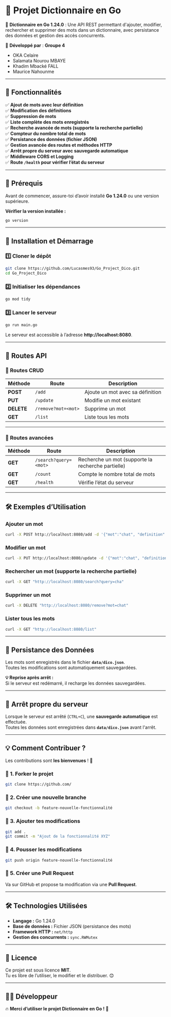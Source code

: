 # 📖 **Projet Dictionnaire en Go**
🚀 **Dictionnaire en Go 1.24.0** : Une API REST permettant d'ajouter, modifier, rechercher et supprimer des mots dans un dictionnaire, avec persistance des données et gestion des accès concurrents.

📌 **Développé par** : **Groupe 4**  
- OKA Celaire
- Salamata Nourou MBAYE
- Khadim Mbacké FALL
- Maurice Nahounme


---

## 🌟 **Fonctionnalités**
✅ **Ajout de mots avec leur définition**  
✅ **Modification des définitions**  
✅ **Suppression de mots**  
✅ **Liste complète des mots enregistrés**  
✅ **Recherche avancée de mots (supporte la recherche partielle)**  
✅ **Compteur du nombre total de mots**  
✅ **Persistance des données (fichier JSON)**  
✅ **Gestion avancée des routes et méthodes HTTP**  
✅ **Arrêt propre du serveur avec sauvegarde automatique**  
✅ **Middleware CORS et Logging**  
✅ **Route `/health` pour vérifier l’état du serveur**

---

## 🔧 **Prérequis**
Avant de commencer, assure-toi d’avoir installé **Go 1.24.0** ou une version supérieure.

**Vérifier la version installée :**
```sh
go version
```

---

## 🚀 **Installation et Démarrage**
### **1️⃣ Cloner le dépôt**
```sh
git clone https://github.com/Lucasmes93/Go_Project_Dico.git
cd Go_Project_Dico
```

### **2️⃣ Initialiser les dépendances**
```sh
go mod tidy
```

### **3️⃣ Lancer le serveur**
```sh
go run main.go
```
Le serveur est accessible à l’adresse **http://localhost:8080**.

---

## 📡 **Routes API**
### 📍 **Routes CRUD**
| Méthode | Route        | Description |
|---------|-------------|-------------|
| **POST** | `/add`       | Ajoute un mot avec sa définition |
| **PUT**  | `/update`    | Modifie un mot existant |
| **DELETE** | `/remove?mot=<mot>` | Supprime un mot |
| **GET**  | `/list`      | Liste tous les mots |

---

### 📍 **Routes avancées**
| Méthode | Route        | Description |
|---------|-------------|-------------|
| **GET**  | `/search?query=<mot>` | Recherche un mot (supporte la recherche partielle) |
| **GET**  | `/count`      | Compte le nombre total de mots |
| **GET**  | `/health`     | Vérifie l’état du serveur |

---

## 🛠️ **Exemples d’Utilisation**
### **Ajouter un mot**
```sh
curl -X POST http://localhost:8080/add -d '{"mot":"chat", "definition":"Petit félin domestique"}' -H "Content-Type: application/json"
```

### **Modifier un mot**
```sh
curl -X PUT http://localhost:8080/update -d '{"mot":"chat", "definition":"Félin domestique affectueux"}' -H "Content-Type: application/json"
```

### **Rechercher un mot (supporte la recherche partielle)**
```sh
curl -X GET "http://localhost:8080/search?query=cha"
```

### **Supprimer un mot**
```sh
curl -X DELETE "http://localhost:8080/remove?mot=chat"
```

### **Lister tous les mots**
```sh
curl -X GET "http://localhost:8080/list"
```

---

## 💾 **Persistance des Données**
Les mots sont enregistrés dans le fichier **`data/dico.json`**.  
Toutes les modifications sont automatiquement sauvegardées.

**💡 Reprise après arrêt :**  
Si le serveur est redémarré, il recharge les données sauvegardées.

---

## 🛑 **Arrêt propre du serveur**
Lorsque le serveur est arrêté (`CTRL+C`), une **sauvegarde automatique** est effectuée.  
Toutes les données sont enregistrées dans **`data/dico.json`** avant l'arrêt.

---

## 💡 **Comment Contribuer ?**
Les contributions sont **les bienvenues** ! 🎉

### 📌 **1. Forker le projet**
```sh
git clone https://github.com/
```

### 📌 **2. Créer une nouvelle branche**
```sh
git checkout -b feature-nouvelle-fonctionnalité
```

### 📌 **3. Ajouter tes modifications**
```sh
git add .
git commit -m "Ajout de la fonctionnalité XYZ"
```

### 📌 **4. Pousser les modifications**
```sh
git push origin feature-nouvelle-fonctionnalité
```

### 📌 **5. Créer une Pull Request**
Va sur GitHub et propose ta modification via une **Pull Request**.

---

## 🛠 **Technologies Utilisées**
- **Langage :** Go 1.24.0
- **Base de données :** Fichier JSON (persistance des mots)
- **Framework HTTP :** `net/http`
- **Gestion des concurrents :** `sync.RWMutex`

---

## 📝 **Licence**
Ce projet est sous licence **MIT**.  
Tu es libre de l’utiliser, le modifier et le distribuer. 😊

---

## 👨‍💻 **Développeur**

🔥 **Merci d’utiliser le projet Dictionnaire en Go !** 🚀  

